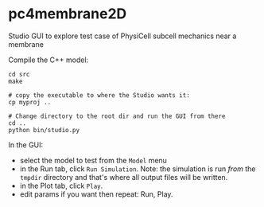 # pc4membrane2D

Studio GUI to explore test case of PhysiCell subcell mechanics near a membrane

Compile the C++ model:
```
cd src
make

# copy the executable to where the Studio wants it:
cp myproj ..

# Change directory to the root dir and run the GUI from there
cd ..
python bin/studio.py
```

In the GUI:
* select the model to test from the `Model` menu
* in the Run tab, click `Run Simulation`. Note: the simulation is run *from* the `tmpdir` directory and that's where all output files will be written.
* in the Plot tab, click `Play`.
* edit params if you want then repeat: Run, Play.
